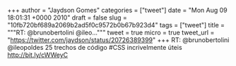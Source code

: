 
+++
author = "Jaydson Gomes"
categories = ["tweet"]
date = "Mon Aug 09 18:01:31 +0000 2010"
draft = false
slug = "10fb720bf689a2069b2ad5f0c9572b0b67b923d4"
tags = ["tweet"]
title = """RT: @brunobertolini @ileo..."""
tweet = true
micro = true
tweet_url = "https://twitter.com/jaydson/status/20726389399"
+++
RT: @brunobertolini @ileopoldes 25 trechos de código #CSS incrivelmente úteis http://bit.ly/cWWeyC
